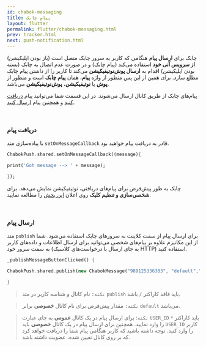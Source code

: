 ```yaml
---
id: chabok-messaging
title: پیام چابک
layout: flutter
permalink: flutter/chabok-messaging.html
prev: tracker.html
next: push-notification.html
---
```


چابک برای **ارسال پیام** هنگامی که کاربر به سرور چابک متصل است (باز بودن اپلیکیشن) **از سرویس آنی خود** استفاده می‌کند (پیام چابک) و در صورت عدم اتصال به چابک (بسته بودن اپلیکیشن) اقدام به **ارسال پوش‌نوتیفیکیشن** می‌کند تا کاربر را از داشتن پیام چابک مطلع سازد. برای همین از این پس منظور از واژه **پیام**، همان **پیام چابک** است و منظور از **پوش** یا **نوتیفیکیشن**، **پوش‌نوتیفیکیشن** می‌باشد.

 پیام‌های چابک از طریق کانال‌ ارسال می‌شوند. در این قسمت شما می‌توانید پیام [دریافت کنید](/flutter/chabok-messaging.html#دریافت-پیام) و همچنین پیام [ارسال کنید](/flutter/chabok-messaging.html#ارسال-پیام).

<Br>

### دریافت پیام 

با پیاده‌سازی متد `setOnMessageCallback` قادر به دریافت پیام خواهید بود. 

```dart
ChabokPush.shared.setOnMessageCallback((message){

print('Got message --> ' + message);

});
```

چابک به طور پیش‌فرض برای پیام‌های دریافتی، نوتیفیکیشن نمایش می‌دهد. برای **شخصی‌سازی و تنظیم کلیک** روی اعلان [این بخش](/flutter/push-notification.html#شخصیسازی-نمایش-و-کلیک-روی-اعلان) را مطالعه نمایید.

<Br>

### ارسال پیام

متد `publish` برای ارسال پیام از سمت کلاینت به سرور‌های چابک استفاده می‌شود. شما از این مکانیزم علاوه بر پیام‌های شخصی می‌توانید برای ارسال اطلاعات و داده‌های کاربر به سمت سرور خود (به جای ارسال با درخواست‌های کلاسیک HTTP) استفاده کنید.

```dart
_publishMessageButtonClicked() {

ChabokPush.shared.publish(new ChabokMessage("989125336383", "default","Hello world"));

}
```

> `نکته:` نام کانال و شناسه کاربر در متد `publish` باید فاقد کاراکتر `/` باشد.

> `نکته:` مقدار پیش‌فرض برای نام کانال **خصوصی** برابر `default` می‌باشد.

> `نکته`: برای ارسال پیام در یک کانال **عمومی** به جای عبارت `USER_ID` باید کاراکتر `*` را وارد نمایید. همچنین برای ارسال پیام در یک کانال‌ **خصوصی** باید `USER_ID` کاربر را وارد کنید. توجه داشته باشید که کاربر هنگامی پیام شما را دریافت خواهد کرد که بر روی کانال تعیین شده، عضویت داشته باشد.
